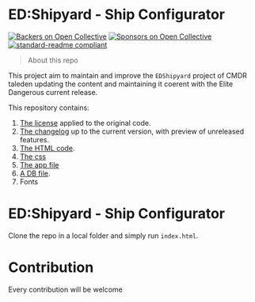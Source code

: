 # ED:Shipyard - Ship Configurator

[![Backers on Open Collective](https://opencollective.com/standard-readme/backers/badge.svg)](#backers) [![Sponsors on Open Collective](https://opencollective.com/standard-readme/sponsors/badge.svg)](#sponsors) [![standard-readme compliant](https://img.shields.io/badge/readme%20style-standard-brightgreen.svg?style=flat-square)](https://github.com/bionicvapourboy/EDSHIPYARD)

> About this repo

This project aim to maintain and improve the `EDShipyard` project of CMDR taleden updating the content and maintaining it coerent with the Elite Dangerous current release.

This repository contains:

1. [The license](LICENSE.md) applied to the original code.
2. [The changelog](CHANGELOG.md) up to the current version, with preview of unreleased features.
2. [The HTML code](index.html).
3. [The css](css/edsy.css)
4. [The app file](js/edsy.js)
5. [A DB file](js/eddb.js).
6. Fonts

# ED:Shipyard - Ship Configurator

Clone the repo in a local folder and simply run `index.html`.

# Contribution

Every contribution will be welcome
